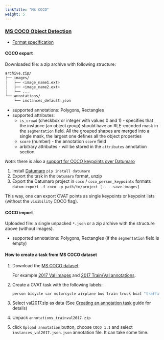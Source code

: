 ```yaml
---
linkTitle: "MS COCO"
weight: 5
---
```


### [MS COCO Object Detection](http://cocodataset.org/#format-data)<a id="coco" />

- [Format specification](http://cocodataset.org/#format-data)

#### COCO export

Downloaded file: a zip archive with following structure:

```bash
archive.zip/
├── images/
│   ├── <image_name1.ext>
│   ├── <image_name2.ext>
│   └── ...
└── annotations/
    └── instances_default.json
```

- supported annotations: Polygons, Rectangles
- supported attributes:
  - `is_crowd` (checkbox or integer with values 0 and 1) -
    specifies that the instance (an object group) should have an
    RLE-encoded mask in the `segmentation` field. All the grouped shapes
    are merged into a single mask, the largest one defines all
    the object properties
  - `score` (number) - the annotation `score` field
  - arbitrary attributes - will be stored in the `attributes` annotation section


*Note*: there is also a [support for COCO keypoints over Datumaro](https://github.com/openvinotoolkit/cvat/issues/2910#issuecomment-726077582)

1. Install [Datumaro](https://github.com/openvinotoolkit/datumaro)
  `pip install datumaro`
1. Export the task in the `Datumaro` format, unzip
1. Export the Datumaro project in `coco` / `coco_person_keypoints` formats
  `datum export -f coco -p path/to/project [-- --save-images]`

This way, one can export CVAT points as single keypoints or
keypoint lists (without the `visibility` COCO flag).

#### COCO import

Uploaded file: a single unpacked `*.json` or a zip archive with the structure above (without images).

- supported annotations: Polygons, Rectangles (if the `segmentation` field is empty)

#### How to create a task from MS COCO dataset

1. Download the [MS COCO dataset](http://cocodataset.org/#download).

   For example [2017 Val images](http://images.cocodataset.org/zips/val2017.zip)
   and [2017 Train/Val annotations](http://images.cocodataset.org/annotations/annotations_trainval2017.zip).

1. Create a CVAT task with the following labels:

   ```bash
   person bicycle car motorcycle airplane bus train truck boat "traffic light" "fire hydrant" "stop sign" "parking meter" bench bird cat dog horse sheep cow elephant bear zebra giraffe backpack umbrella handbag tie suitcase frisbee skis snowboard "sports ball" kite "baseball bat" "baseball glove" skateboard surfboard "tennis racket" bottle "wine glass" cup fork knife spoon bowl banana apple sandwich orange broccoli carrot "hot dog" pizza donut cake chair couch "potted plant" bed "dining table" toilet tv laptop mouse remote keyboard "cell phone" microwave oven toaster sink refrigerator book clock vase scissors "teddy bear" "hair drier" toothbrush
   ```

1. Select val2017.zip as data
   (See [Creating an annotation task](../../../../../docs/for-users/user-guide/creating_an_annotation_task/)
   guide for details)

1. Unpack `annotations_trainval2017.zip`

1. click `Upload annotation` button,
   choose `COCO 1.1` and select `instances_val2017.json.json`
   annotation file. It can take some time.

